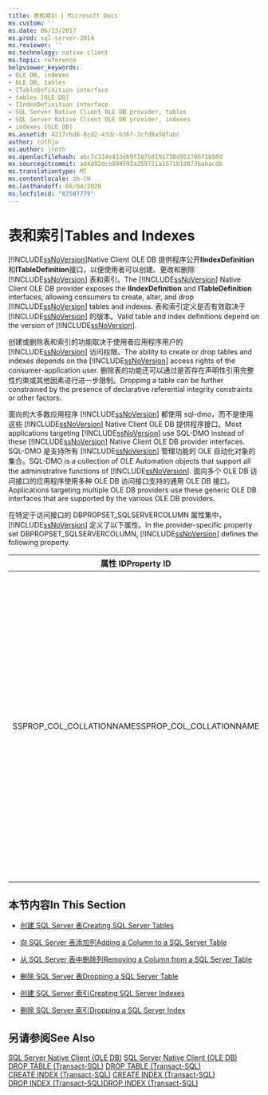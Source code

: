 ```yaml
---
title: 表和索引 | Microsoft Docs
ms.custom: ''
ms.date: 06/13/2017
ms.prod: sql-server-2014
ms.reviewer: ''
ms.technology: native-client
ms.topic: reference
helpviewer_keywords:
- OLE DB, indexes
- OLE DB, tables
- ITableDefinition interface
- tables [OLE DB]
- IIndexDefinition interface
- SQL Server Native Client OLE DB provider, tables
- SQL Server Native Client OLE DB provider, indexes
- indexes [OLE DB]
ms.assetid: 4217c6d8-8cd2-43dc-b36f-3cfd8a58fabc
author: rothja
ms.author: jroth
ms.openlocfilehash: abc7c314e433eb9f107bd191738d951706f1b50d
ms.sourcegitcommit: ad4d92dce894592a259721a1571b1d8736abacdb
ms.translationtype: MT
ms.contentlocale: zh-CN
ms.lasthandoff: 08/04/2020
ms.locfileid: "87587779"
---
```

# <a name="tables-and-indexes"></a><span data-ttu-id="f5a48-102">表和索引</span><span class="sxs-lookup"><span data-stu-id="f5a48-102">Tables and Indexes</span></span>
  <span data-ttu-id="f5a48-103">[!INCLUDE[ssNoVersion](../../includes/ssnoversion-md.md)]Native Client OLE DB 提供程序公开**IIndexDefinition**和**ITableDefinition**接口，以便使用者可以创建、更改和删除 [!INCLUDE[ssNoVersion](../../includes/ssnoversion-md.md)] 表和索引。</span><span class="sxs-lookup"><span data-stu-id="f5a48-103">The [!INCLUDE[ssNoVersion](../../includes/ssnoversion-md.md)] Native Client OLE DB provider exposes the **IIndexDefinition** and **ITableDefinition** interfaces, allowing consumers to create, alter, and drop [!INCLUDE[ssNoVersion](../../includes/ssnoversion-md.md)] tables and indexes.</span></span> <span data-ttu-id="f5a48-104">表和索引定义是否有效取决于 [!INCLUDE[ssNoVersion](../../includes/ssnoversion-md.md)] 的版本。</span><span class="sxs-lookup"><span data-stu-id="f5a48-104">Valid table and index definitions depend on the version of [!INCLUDE[ssNoVersion](../../includes/ssnoversion-md.md)].</span></span>  
  
 <span data-ttu-id="f5a48-105">创建或删除表和索引的功能取决于使用者应用程序用户的 [!INCLUDE[ssNoVersion](../../includes/ssnoversion-md.md)] 访问权限。</span><span class="sxs-lookup"><span data-stu-id="f5a48-105">The ability to create or drop tables and indexes depends on the [!INCLUDE[ssNoVersion](../../includes/ssnoversion-md.md)] access rights of the consumer-application user.</span></span> <span data-ttu-id="f5a48-106">删除表的功能还可以通过是否存在声明性引用完整性约束或其他因素进行进一步限制。</span><span class="sxs-lookup"><span data-stu-id="f5a48-106">Dropping a table can be further constrained by the presence of declarative referential integrity constraints or other factors.</span></span>  
  
 <span data-ttu-id="f5a48-107">面向的大多数应用程序 [!INCLUDE[ssNoVersion](../../includes/ssnoversion-md.md)] 都使用 sql-dmo，而不是使用这些 [!INCLUDE[ssNoVersion](../../includes/ssnoversion-md.md)] Native Client OLE DB 提供程序接口。</span><span class="sxs-lookup"><span data-stu-id="f5a48-107">Most applications targeting [!INCLUDE[ssNoVersion](../../includes/ssnoversion-md.md)] use SQL-DMO instead of these [!INCLUDE[ssNoVersion](../../includes/ssnoversion-md.md)] Native Client OLE DB provider interfaces.</span></span> <span data-ttu-id="f5a48-108">SQL-DMO 是支持所有 [!INCLUDE[ssNoVersion](../../includes/ssnoversion-md.md)] 管理功能的 OLE 自动化对象的集合。</span><span class="sxs-lookup"><span data-stu-id="f5a48-108">SQL-DMO is a collection of OLE Automation objects that support all the administrative functions of [!INCLUDE[ssNoVersion](../../includes/ssnoversion-md.md)].</span></span> <span data-ttu-id="f5a48-109">面向多个 OLE DB 访问接口的应用程序使用多种 OLE DB 访问接口支持的通用 OLE DB 接口。</span><span class="sxs-lookup"><span data-stu-id="f5a48-109">Applications targeting multiple OLE DB providers use these generic OLE DB interfaces that are supported by the various OLE DB providers.</span></span>  
  
 <span data-ttu-id="f5a48-110">在特定于访问接口的 DBPROPSET_SQLSERVERCOLUMN 属性集中，[!INCLUDE[ssNoVersion](../../includes/ssnoversion-md.md)] 定义了以下属性。</span><span class="sxs-lookup"><span data-stu-id="f5a48-110">In the provider-specific property set DBPROPSET_SQLSERVERCOLUMN, [!INCLUDE[ssNoVersion](../../includes/ssnoversion-md.md)] defines the following property.</span></span>  
  
|<span data-ttu-id="f5a48-111">属性 ID</span><span class="sxs-lookup"><span data-stu-id="f5a48-111">Property ID</span></span>|<span data-ttu-id="f5a48-112">说明</span><span class="sxs-lookup"><span data-stu-id="f5a48-112">Description</span></span>|  
|-----------------|-----------------|  
|<span data-ttu-id="f5a48-113">SSPROP_COL_COLLATIONNAME</span><span class="sxs-lookup"><span data-stu-id="f5a48-113">SSPROP_COL_COLLATIONNAME</span></span>|<span data-ttu-id="f5a48-114">键入：VT_BSTR</span><span class="sxs-lookup"><span data-stu-id="f5a48-114">Type: VT_BSTR</span></span><br /><br /> <span data-ttu-id="f5a48-115">R/W：写</span><span class="sxs-lookup"><span data-stu-id="f5a48-115">R/W: Write</span></span><br /><br /> <span data-ttu-id="f5a48-116">默认值：Null</span><span class="sxs-lookup"><span data-stu-id="f5a48-116">Default: Null</span></span><br /><br /> <span data-ttu-id="f5a48-117">说明：该属性只能在 ITableDefinition 中使用\*\*\*\*。</span><span class="sxs-lookup"><span data-stu-id="f5a48-117">Description: This property is used only in **ITableDefinition**.</span></span> <span data-ttu-id="f5a48-118">该属性中指定的字符串可在创建 [CREATE TABLE](/sql/t-sql/statements/create-table-transact-sql)</span><span class="sxs-lookup"><span data-stu-id="f5a48-118">The string specified in this property is used when creating a [CREATE TABLE](/sql/t-sql/statements/create-table-transact-sql)</span></span><br /><br /> <span data-ttu-id="f5a48-119">语句时使用。</span><span class="sxs-lookup"><span data-stu-id="f5a48-119">statement.</span></span>|  
  
## <a name="in-this-section"></a><span data-ttu-id="f5a48-120">本节内容</span><span class="sxs-lookup"><span data-stu-id="f5a48-120">In This Section</span></span>  
  
-   [<span data-ttu-id="f5a48-121">创建 SQL Server 表</span><span class="sxs-lookup"><span data-stu-id="f5a48-121">Creating SQL Server Tables</span></span>](../../relational-databases/native-client-ole-db-tables-indexes/creating-sql-server-tables.md)  
  
-   [<span data-ttu-id="f5a48-122">向 SQL Server 表添加列</span><span class="sxs-lookup"><span data-stu-id="f5a48-122">Adding a Column to a SQL Server Table</span></span>](../../relational-databases/native-client-ole-db-tables-indexes/adding-a-column-to-a-sql-server-table.md)  
  
-   [<span data-ttu-id="f5a48-123">从 SQL Server 表中删除列</span><span class="sxs-lookup"><span data-stu-id="f5a48-123">Removing a Column from a SQL Server Table</span></span>](../../relational-databases/native-client-ole-db-tables-indexes/removing-a-column-from-a-sql-server-table.md)  
  
-   [<span data-ttu-id="f5a48-124">删除 SQL Server 表</span><span class="sxs-lookup"><span data-stu-id="f5a48-124">Dropping a SQL Server Table</span></span>](../../relational-databases/native-client-ole-db-tables-indexes/dropping-a-sql-server-table.md)  
  
-   [<span data-ttu-id="f5a48-125">创建 SQL Server 索引</span><span class="sxs-lookup"><span data-stu-id="f5a48-125">Creating SQL Server Indexes</span></span>](../../relational-databases/indexes/indexes.md)  
  
-   [<span data-ttu-id="f5a48-126">删除 SQL Server 索引</span><span class="sxs-lookup"><span data-stu-id="f5a48-126">Dropping a SQL Server Index</span></span>](../../relational-databases/native-client-ole-db-tables-indexes/dropping-a-sql-server-index.md)  
  
## <a name="see-also"></a><span data-ttu-id="f5a48-127">另请参阅</span><span class="sxs-lookup"><span data-stu-id="f5a48-127">See Also</span></span>  
 <span data-ttu-id="f5a48-128">[SQL Server Native Client &#40;OLE DB&#41;](../../relational-databases/native-client/ole-db/sql-server-native-client-ole-db.md) </span><span class="sxs-lookup"><span data-stu-id="f5a48-128">[SQL Server Native Client &#40;OLE DB&#41;](../../relational-databases/native-client/ole-db/sql-server-native-client-ole-db.md) </span></span>  
 <span data-ttu-id="f5a48-129">[DROP TABLE (Transact-SQL)](/sql/t-sql/statements/drop-table-transact-sql) </span><span class="sxs-lookup"><span data-stu-id="f5a48-129">[DROP TABLE &#40;Transact-SQL&#41;](/sql/t-sql/statements/drop-table-transact-sql) </span></span>  
 <span data-ttu-id="f5a48-130">[CREATE INDEX (Transact-SQL)](/sql/t-sql/statements/create-index-transact-sql) </span><span class="sxs-lookup"><span data-stu-id="f5a48-130">[CREATE INDEX &#40;Transact-SQL&#41;](/sql/t-sql/statements/create-index-transact-sql) </span></span>  
 [<span data-ttu-id="f5a48-131">DROP INDEX (Transact-SQL)</span><span class="sxs-lookup"><span data-stu-id="f5a48-131">DROP INDEX &#40;Transact-SQL&#41;</span></span>](/sql/t-sql/statements/drop-index-transact-sql)  
  
  
